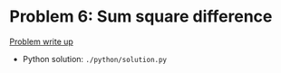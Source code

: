 # Problem 6: Sum square difference

[Problem write up](https://projecteuler.net/problem=6)

- Python solution: `./python/solution.py`

